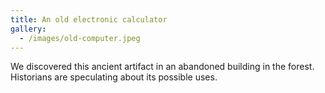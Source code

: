 ```yaml
---
title: An old electronic calculator
gallery:
  - /images/old-computer.jpeg
---
```

We discovered this ancient artifact in an abandoned building in the forest. Historians are speculating about its possible uses.